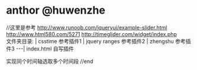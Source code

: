 # anthor @huwenzhe
//这里是参考
http://www.runoob.com/jqueryui/example-slider.html
http://www.html580.com/5271
http://timeglider.com/widget/index.php
<br>文件夹目录:
 | csstime           参考插件1
 | jquery ranges     参考插件2
 | zhengshu          参考插件3
 ---| index.html     自写插件

 实现同个时间轴选取多个时间段
//end
